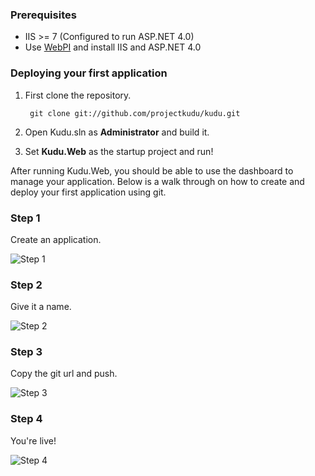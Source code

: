 ### Prerequisites
* IIS >= 7 (Configured to run ASP.NET 4.0)
* Use [WebPI](http://go.microsoft.com/fwlink/?LinkID=145505) and install IIS and ASP.NET 4.0

### Deploying your first application
1. First clone the repository.

        git clone git://github.com/projectkudu/kudu.git

3. Open Kudu.sln as **Administrator** and build it.

4. Set **Kudu.Web** as the startup project and run!

After running Kudu.Web, you should be able to use the dashboard to manage your application. Below is a walk through on how to create and deploy your first application using git.

### Step 1
Create an application.

![Step 1](http://i.imgur.com/pScf7.png)

### Step 2
Give it a name.

![Step 2](http://i.imgur.com/xebWn.png)

### Step 3
Copy the git url and push.

![Step 3](http://i.imgur.com/vsWqb.png)

### Step 4
You're live!

![Step 4](http://i.imgur.com/zN5lf.png)